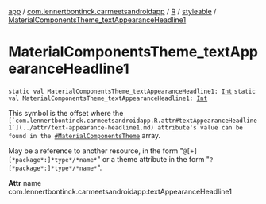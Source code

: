 [app](../../../index.md) / [com.lennertbontinck.carmeetsandroidapp](../../index.md) / [R](../index.md) / [styleable](index.md) / [MaterialComponentsTheme_textAppearanceHeadline1](./-material-components-theme_text-appearance-headline1.md)

# MaterialComponentsTheme_textAppearanceHeadline1

`static val MaterialComponentsTheme_textAppearanceHeadline1: `[`Int`](https://kotlinlang.org/api/latest/jvm/stdlib/kotlin/-int/index.html)
`static val MaterialComponentsTheme_textAppearanceHeadline1: `[`Int`](https://kotlinlang.org/api/latest/jvm/stdlib/kotlin/-int/index.html)

This symbol is the offset where the ``[`com.lennertbontinck.carmeetsandroidapp.R.attr#textAppearanceHeadline1`](../attr/text-appearance-headline1.md) attribute's value can be found in the ``[`#MaterialComponentsTheme`](-material-components-theme.md) array.

May be a reference to another resource, in the form "`@[+][*package*:]*type*/*name*`" or a theme attribute in the form "`?[*package*:]*type*/*name*`".

**Attr**
name com.lennertbontinck.carmeetsandroidapp:textAppearanceHeadline1

